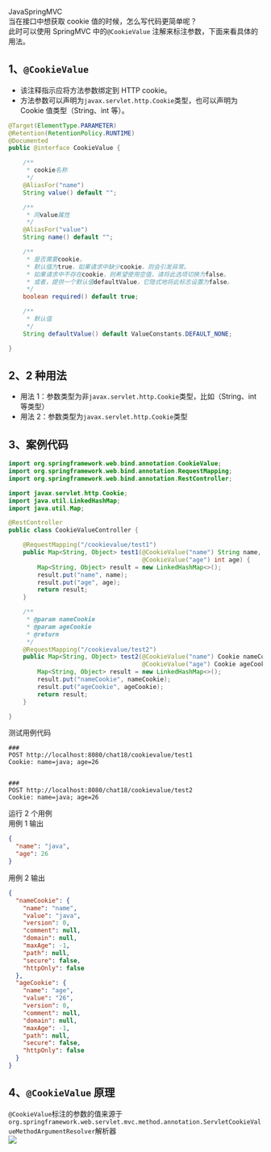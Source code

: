 JavaSpringMVC<br />当在接口中想获取 cookie 值的时候，怎么写代码更简单呢？<br />此时可以使用 SpringMVC 中的`@CookieValue` 注解来标注参数，下面来看具体的用法。
<a name="OR6H7"></a>
## 1、`@CookieValue`

- 该注释指示应将方法参数绑定到 HTTP cookie。
- 方法参数可以声明为`javax.servlet.http.Cookie`类型，也可以声明为 Cookie 值类型（String、int 等）。
```java
@Target(ElementType.PARAMETER)
@Retention(RetentionPolicy.RUNTIME)
@Documented
public @interface CookieValue {

    /**
     * cookie名称
     */
    @AliasFor("name")
    String value() default "";

    /**
     * 同value属性
     */
    @AliasFor("value")
    String name() default "";

    /**
     * 是否需要cookie。
     * 默认值为true，如果请求中缺少cookie，则会引发异常。
     * 如果请求中不存在cookie，则希望使用空值，请将此选项切换为false。
     * 或者，提供一个默认值defaultValue，它隐式地将此标志设置为false。
     */
    boolean required() default true;

    /**
     * 默认值
     */
    String defaultValue() default ValueConstants.DEFAULT_NONE;

}
```
<a name="TqkoW"></a>
## 2、2 种用法

- 用法 1：参数类型为非`javax.servlet.http.Cookie`类型，比如（String、int 等类型）
- 用法 2：参数类型为`javax.servlet.http.Cookie`类型
<a name="YgpUJ"></a>
## 3、案例代码
```java
import org.springframework.web.bind.annotation.CookieValue;
import org.springframework.web.bind.annotation.RequestMapping;
import org.springframework.web.bind.annotation.RestController;

import javax.servlet.http.Cookie;
import java.util.LinkedHashMap;
import java.util.Map;

@RestController
public class CookieValueController {

    @RequestMapping("/cookievalue/test1")
    public Map<String, Object> test1(@CookieValue("name") String name,
                                     @CookieValue("age") int age) {
        Map<String, Object> result = new LinkedHashMap<>();
        result.put("name", name);
        result.put("age", age);
        return result;
    }

    /**
     * @param nameCookie
     * @param ageCookie
     * @return
     */
    @RequestMapping("/cookievalue/test2")
    public Map<String, Object> test2(@CookieValue("name") Cookie nameCookie,
                                     @CookieValue("age") Cookie ageCookie) {
        Map<String, Object> result = new LinkedHashMap<>();
        result.put("nameCookie", nameCookie);
        result.put("ageCookie", ageCookie);
        return result;
    }

}
```
测试用例代码
```http
###
POST http://localhost:8080/chat18/cookievalue/test1
Cookie: name=java; age=26


###
POST http://localhost:8080/chat18/cookievalue/test2
Cookie: name=java; age=26
```
运行 2 个用例<br />用例 1 输出
```json
{
  "name": "java",
  "age": 26
}
```
用例 2 输出
```json
{
  "nameCookie": {
    "name": "name",
    "value": "java",
    "version": 0,
    "comment": null,
    "domain": null,
    "maxAge": -1,
    "path": null,
    "secure": false,
    "httpOnly": false
  },
  "ageCookie": {
    "name": "age",
    "value": "26",
    "version": 0,
    "comment": null,
    "domain": null,
    "maxAge": -1,
    "path": null,
    "secure": false,
    "httpOnly": false
  }
}
```
<a name="hVGjV"></a>
## 4、`@CookieValue` 原理
`@CookieValue`标注的参数的值来源于`org.springframework.web.servlet.mvc.method.annotation.ServletCookieValueMethodArgumentResolver`解析器<br />![](https://cdn.nlark.com/yuque/0/2023/png/396745/1684052990822-76c281b0-02bd-4f3a-b108-66eb10d7ad1b.png#averageHue=%23faf9f7&clientId=u7ec69beb-a246-4&from=paste&id=ub43b8718&originHeight=625&originWidth=1076&originalType=url&ratio=2.5&rotation=0&showTitle=false&status=done&style=none&taskId=ue2ba470e-2902-4a62-a0f2-be214452ce2&title=)
